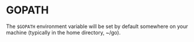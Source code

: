 # GOPATH

The `$GOPATH` environment variable will be set by default somewhere on your machine (typically in the home directory, ~/go).
